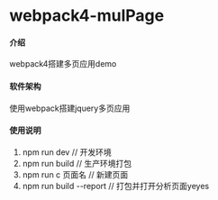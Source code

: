 # webpack4-mulPage

#### 介绍
webpack4搭建多页应用demo

#### 软件架构
使用webpack搭建jquery多页应用

#### 使用说明

1. npm run dev // 开发环境
2. npm run build // 生产环境打包
3. npm run c 页面名 // 新建页面
4. npm run build --report // 打包并打开分析页面yeyes